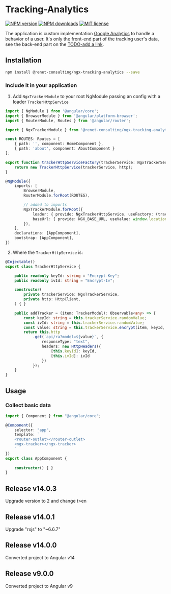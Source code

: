 # Tracking-Analytics

[![NPM version](https://img.shields.io/npm/v/@renet-consulting/ngx-tracking-analytics.svg)](https://www.npmjs.com/package/@renet-consulting/ngx-tracking-analytics) 
[![NPM downloads](https://img.shields.io/npm/dm/@renet-consulting/ngx-tracking-analytics.svg)](https://www.npmjs.com/package/@renet-consulting/ngx-tracking-analytics)
[![MIT license](http://img.shields.io/badge/license-MIT-blue.svg)](LICENSE)

The application is custom implementation [Google Analytics](https://developers.google.com/analytics/devguides/collection/analyticsjs/) to handle a behavior of a user.
It's only the front-end part of the tracking user's data, see the back-end part on the [TODO-add a link](https://google.com).

## Installation

```sh
npm install @renet-consulting/ngx-tracking-analytics --save
```

### Include it in your application
1. Add `NgxTrackerModule` to your root NgModule passing an config with a loader `TrackerHttpService`
```ts
import { NgModule } from '@angular/core';
import { BrowserModule } from '@angular/platform-browser';
import { RouterModule, Routes } from '@angular/router';

import { NgxTrackerModule } from '@renet-consulting/ngx-tracking-analytics';

const ROUTES: Routes = [
    { path: '', component: HomeComponent },
    { path: 'about', component: AboutComponent }
];

export function trackerHttpServiceFactory(trackerService: NgxTrackerService, http: HttpClient): TrackerHttpService {
    return new TrackerHttpService(trackerService, http);
}

@NgModule({
    imports: [
        BrowserModule,
        RouterModule.forRoot(ROUTES),

        // added to imports
        NgxTrackerModule.forRoot({
			loader: { provide: NgxTrackerHttpService, useFactory: (trackerHttpServiceFactory), deps: [NgxTrackerService, HttpClient] },
			baseUrl: { provide: NGX_BASE_URL, useValue: window.location.host },
		}),
    ],
    declarations: [AppComponent],
    bootstrap: [AppComponent],
})
```
2. Where the `TrackerHttpService` is:

```ts
@Injectable()
export class TrackerHttpService {

    public readonly keyId: string = "Encrypt-Key";
    public readonly ivId: string = "Encrypt-Iv";

    constructor(
        private trackerService: NgxTrackerService,
        private http: HttpClient,
    ) { }

    public addTracker = (item: TrackerModel): Observable<any> => {
        const keyId: string = this.trackerService.randomValue;
        const ivId: string = this.trackerService.randomValue;
        const value: string = this.trackerService.encrypt(item, keyId, ivId);
        return this.http
            .get(`api/ra?model=${value}`, {
                responseType: "text",
                headers: new HttpHeaders({
                    [this.keyId]: keyId,
                    [this.ivId]: ivId
                })
            });
    }
}
```

## Usage
### Collect basic data

```ts
import { Component } from "@angular/core";

@Component({
    selector: "app",
    template: `
	<router-outlet></router-outlet>
	<ngx-tracker></ngx-tracker>
	`
})
export class AppComponent {
    
	constructor() { }
}
```

## Release v14.0.3
Upgrade version to 2 and change t>en

## Release v14.0.1
Upgrade "rxjs" to  "~6.6.7"

## Release v14.0.0
Converted project to Angular v14

## Release v9.0.0
Converted project to Angular v9
